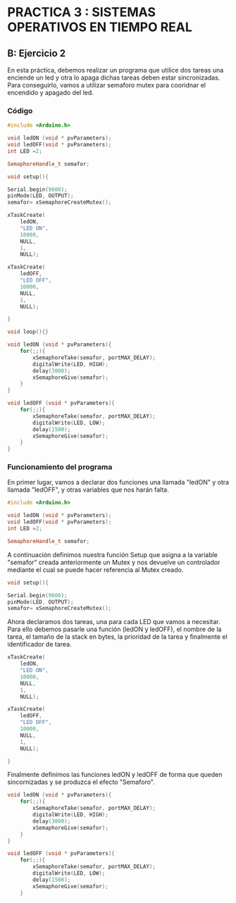 # PRACTICA 3  : SISTEMAS OPERATIVOS EN TIEMPO REAL

## B: Ejercicio 2

En esta práctica, debemos realizar un programa que utilice dos tareas una enciende un led y otra lo apaga dichas
tareas deben estar sincronizadas. Para conseguirlo, vamos a utilizar semaforo mutex para cooridnar el encendido y apagado del led.

### Código

```cpp
#include <Arduino.h>

void ledON (void * pvParameters);
void ledOFF(void * pvParameters);
int LED =2; 

SemaphoreHandle_t semafor;

void setup(){

Serial.begin(9600);
pinMode(LED, OUTPUT);
semafor= xSemaphoreCreateMutex();

xTaskCreate(
    ledON,
    "LED ON",
    10000,
    NULL,
    1,
    NULL);

xTaskCreate(
    ledOFF,
    "LED OFF",
    10000,
    NULL,
    1,
    NULL);

}

void loop(){}

void ledON (void * pvParameters){
    for(;;){
        xSemaphoreTake(semafor, portMAX_DELAY);
        digitalWrite(LED, HIGH);
        delay(3000);
        xSemaphoreGive(semafor);
    }
}

void ledOFF (void * pvParameters){
    for(;;){
        xSemaphoreTake(semafor, portMAX_DELAY);
        digitalWrite(LED, LOW);
        delay(1500);
        xSemaphoreGive(semafor);
    }
}
```

### Funcionamiento del programa

En primer lugar, vamos a declarar dos funciones una llamada "ledON" y otra llamada "ledOFF", y otras variables que nos harán falta.

```cpp
#include <Arduino.h>

void ledON (void * pvParameters);
void ledOFF(void * pvParameters);
int LED =2; 

SemaphoreHandle_t semafor;
```

A continuación definimos nuestra función Setup que asigna a la variable "semafor" creada anteriormente un Mutex y nos devuelve un controlador mediante el cual se puede hacer referencia al Mutex creado. 

```cpp
void setup(){

Serial.begin(9600);
pinMode(LED, OUTPUT);
semafor= xSemaphoreCreateMutex();
```

Ahora declaramos dos tareas, una para cada LED que vamos a necesitar. Para ello debemos pasarle una función (ledON y ledOFF), el nombre de la tarea, el tamaño de la stack en bytes, la prioridad de la tarea y finalmente el identificador de tarea.

```cpp
xTaskCreate(
    ledON,
    "LED ON",
    10000,
    NULL,
    1,
    NULL);

xTaskCreate(
    ledOFF,
    "LED OFF",
    10000,
    NULL,
    1,
    NULL);

}
```

Finalmente definimos las funciones ledON y ledOFF de forma que queden sincornizadas y se produzca el efecto "Semaforo".

```cpp
void ledON (void * pvParameters){
    for(;;){
        xSemaphoreTake(semafor, portMAX_DELAY);
        digitalWrite(LED, HIGH);
        delay(3000);
        xSemaphoreGive(semafor);
    }
}

void ledOFF (void * pvParameters){
    for(;;){
        xSemaphoreTake(semafor, portMAX_DELAY);
        digitalWrite(LED, LOW);
        delay(1500);
        xSemaphoreGive(semafor);
    }
```

